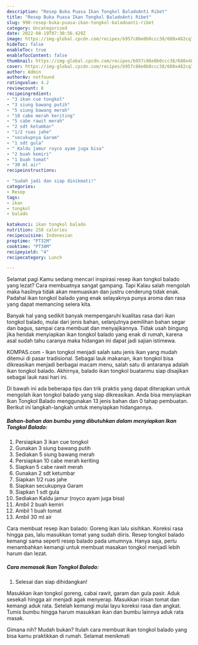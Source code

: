 ```yaml
---
description: "Resep Buka Puasa Ikan Tongkol BaladoAnti Ribet"
title: "Resep Buka Puasa Ikan Tongkol BaladoAnti Ribet"
slug: 990-resep-buka-puasa-ikan-tongkol-baladoanti-ribet
category: Uncategorized
date: 2022-08-19T07:30:56.429Z
image: https://img-global.cpcdn.com/recipes/b957c86e0b0ccc38/680x482cq70/ikan-tongkol-balado-foto-resep-utama.jpg
hideToc: false
enableToc: true
enableTocContent: false
thumbnail: https://img-global.cpcdn.com/recipes/b957c86e0b0ccc38/680x482cq70/ikan-tongkol-balado-foto-resep-utama.jpg
cover: https://img-global.cpcdn.com/recipes/b957c86e0b0ccc38/680x482cq70/ikan-tongkol-balado-foto-resep-utama.jpg
author: Admin
authorAv: notfound
ratingvalue: 4.2
reviewcount: 8
recipeingredient:
- "3 ikan cue tongkol"
- "3 siung bawang putih"
- "5 siung bawang merah"
- "10 cabe merah keriting"
- "5 cabe rawit merah"
- "2 sdt ketumbar"
- "1/2 ruas jahe"
- "secukupnya Garam"
- "1 sdt gula"
- " Kaldu jamur royco ayam juga bisa"
- "2 buah kemiri"
- "1 buah tomat"
- "30 ml air"
recipeinstructions:

- "Sudah jadi dan siap dinikmati!"
categories:
- Resep
tags:
- ikan
- tongkol
- balado

katakunci: ikan tongkol balado 
nutrition: 258 calories
recipecuisine: Indonesian
preptime: "PT32M"
cooktime: "PT38M"
recipeyield: "4"
recipecategory: Lunch

---
```



Selamat pagi Kamu sedang mencari inspirasi resep ikan tongkol balado yang lezat? Cara membuatnya sangat gampang. Tapi Kalau salah mengolah maka hasilnya tidak akan memuaskan dan justru cenderung tidak enak. Padahal ikan tongkol balado yang enak selayaknya punya aroma dan rasa yang dapat memancing selera kita.


Banyak hal yang sedikit banyak mempengaruhi kualitas rasa dari ikan tongkol balado, mulai dari jenis bahan, selanjutnya pemilihan bahan segar dan bagus, sampai cara membuat dan menyajikannya. Tidak usah bingung jika hendak menyiapkan ikan tongkol balado yang enak di rumah, karena asal sudah tahu caranya maka hidangan ini dapat jadi sajian istimewa.

KOMPAS.com - Ikan tongkol menjadi salah satu jenis ikan yang mudah ditemui di pasar tradisional. Sebagai lauk makanan, ikan tongkol bisa dikreasikan menjadi berbagai macam menu, salah satu di antaranya adalah ikan tongkol balado. Akhirnya, balado ikan tongkol buatanmu siap disajikan sebagai lauk nasi hari ini.


Di bawah ini ada beberapa tips dan trik praktis yang dapat diterapkan untuk mengolah ikan tongkol balado yang siap dikreasikan. Anda bisa menyiapkan Ikan Tongkol Balado menggunakan 13 jenis bahan dan 0 tahap pembuatan. Berikut ini langkah-langkah untuk menyiapkan hidangannya.

<!--inarticleads1-->

##### Bahan-bahan dan bumbu yang dibutuhkan dalam menyiapkan Ikan Tongkol Balado:

1. Persiapkan 3 ikan cue tongkol
1. Gunakan 3 siung bawang putih
1. Sediakan 5 siung bawang merah
1. Persiapkan 10 cabe merah keriting
1. Siapkan 5 cabe rawit merah
1. Gunakan 2 sdt ketumbar
1. Siapkan 1/2 ruas jahe
1. Siapkan secukupnya Garam
1. Siapkan 1 sdt gula
1. Sediakan  Kaldu jamur (royco ayam juga bisa)
1. Ambil 2 buah kemiri
1. Ambil 1 buah tomat
1. Ambil 30 ml air


Cara membuat resep ikan balado: Goreng ikan lalu sisihkan. Koreksi rasa hingga pas, lalu masukkan tomat yang sudah diiris. Resep tongkol balado kemangi sama seperti resep balado pada umumnya. Hanya saja, perlu menambahkan kemangi untuk membuat masakan tongkol menjadi lebih harum dan lezat. 

<!--inarticleads2-->

##### Cara memasak Ikan Tongkol Balado:


1. Selesai dan siap dihidangkan!

Masukkan ikan tongkol goreng, cabai rawit, garam dan gula pasir. Aduk sesekali hingga air menjadi agak menyerap. Masukkan irisan tomat dan kemangi aduk rata. Setelah kemangi mulai layu koreksi rasa dan angkat. Tumis bumbu hingga harum masukkan ikan dan bumbu lainnya aduk rata masak. 

Gimana nih? Mudah bukan? Itulah cara membuat ikan tongkol balado yang bisa kamu praktikkan di rumah. Selamat menikmati
